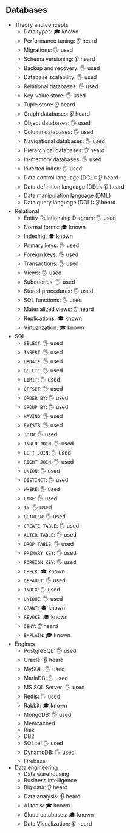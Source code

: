## Databases

- Theory and concepts
  - Data types: 🎓 known
  - Performance tuning: 👂 heard
  - Migrations: 🖐️ used
  - Schema versioning: 👂 heard
  - Backup and recovery: 🖐️ used
  - Database scalability: 🖐️ used
  - Relational databases: 🖐️ used
  - Key-value store: 🖐️ used
  - Tuple store: 👂 heard
  - Graph databases: 👂 heard
  - Object databases: 🖐️ used
  - Column databases: 🖐️ used
  - Navigational databases: 🖐️ used
  - Hierarchical databases: 👂 heard
  - In-memory databases: 🖐️ used
  - Inverted index: 🖐️ used
  - Data control language (DCL): 👂 heard
  - Data definition language (DDL): 👂 heard
  - Data manipulation language (DML)
  - Data query language (DQL): 👂 heard
- Relational
  - Entity-Relationship Diagram: 🖐️ used
  - Normal forms: 🎓 known
  - Indexing: 🎓 known
  - Primary keys: 🖐️ used
  - Foreign keys: 🖐️ used
  - Transactions: 🖐️ used
  - Views: 🖐️ used
  - Subqueries: 🖐️ used
  - Stored procedures: 🖐️ used
  - SQL functions: 🖐️ used
  - Materialized views: 👂 heard
  - Replications: 🎓 known
  - Virtualization: 🎓 known
- SQL
  - `SELECT`: 🖐️ used
  - `INSERT`: 🖐️ used
  - `UPDATE`: 🖐️ used
  - `DELETE`: 🖐️ used
  - `LIMIT`: 🖐️ used
  - `OFFSET`: 🖐️ used
  - `ORDER BY`: 🖐️ used
  - `GROUP BY`: 🖐️ used
  - `HAVING`: 🖐️ used
  - `EXISTS`: 🖐️ used
  - `JOIN`: 🖐️ used
  - `INNER JOIN`: 🖐️ used
  - `LEFT JOIN`: 🖐️ used
  - `RIGHT JOIN`: 🖐️ used
  - `UNION`: 🖐️ used
  - `DISTINCT`: 🖐️ used
  - `WHERE`: 🖐️ used
  - `LIKE`: 🖐️ used
  - `IN`: 🖐️ used
  - `BETWEEN`: 🖐️ used
  - `CREATE TABLE`: 🖐️ used
  - `ALTER TABLE`: 🖐️ used
  - `DROP TABLE`: 🖐️ used
  - `PRIMARY KEY`: 🖐️ used
  - `FOREIGN KEY`: 🖐️ used
  - `CHECK`: 🎓 known
  - `DEFAULT`: 🖐️ used
  - `INDEX`: 🖐️ used
  - `UNIQUE`: 🖐️ used
  - `GRANT`: 🎓 known
  - `REVOKE`: 🎓 known
  - `DENY`: 👂 heard
  - `EXPLAIN`: 🎓 known
- Engines
  - PostgreSQL: 🖐️ used
  - Oracle: 👂 heard
  - MySQL: 🖐️ used
  - MariaDB: 🖐️ used
  - MS SQL Server: 🖐️ used
  - Redis: 🖐️ used
  - Rabbit: 🎓 known
  - MongoDB: 🖐️ used
  - Memcached
  - Riak
  - DB2
  - SQLite: 🖐️ used
  - DynamoDB: 🖐️ used
  - Firebase
- Data engineering
  - Data warehousing
  - Business intelligence
  - Big data: 👂 heard
  - Data analysis: 👂 heard
  - AI tools: 🎓 known
  - Cloud databases: 🎓 known
  - Data Visualization: 👂 heard

